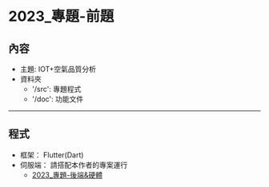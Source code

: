 2023_專題-前題
===
## 內容
- 主題: IOT+空氣品質分析
- 資料夾
  * '/src': 專題程式
  * '/doc': 功能文件
---
## 程式
- 框架： Flutter(Dart)
- 伺服端： 請搭配本作者的專案運行
  * [2023_專題-後端&硬體](https://github.com/neko0xff/2023_schoolResearch_Server)
